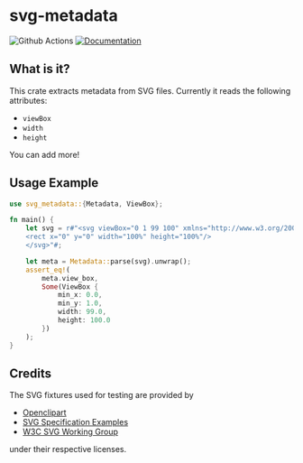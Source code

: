 # svg-metadata

![Github Actions](https://action-badges.now.sh/mre/svg-metadata?action=test)
[![Documentation](https://docs.rs/svg_metadata/badge.svg)](https://docs.rs/svg_metadata/)

## What is it?

This crate extracts metadata from SVG files.
Currently it reads the following attributes:

* `viewBox`
* `width`
* `height`

You can add more!

## Usage Example

```rust
use svg_metadata::{Metadata, ViewBox};

fn main() {
    let svg = r#"<svg viewBox="0 1 99 100" xmlns="http://www.w3.org/2000/svg">
    <rect x="0" y="0" width="100%" height="100%"/>
    </svg>"#;

    let meta = Metadata::parse(svg).unwrap();
    assert_eq!(
        meta.view_box,
        Some(ViewBox {
            min_x: 0.0,
            min_y: 1.0,
            width: 99.0,
            height: 100.0
        })
    );
}
```

## Credits

The SVG fixtures used for testing are provided by

* [Openclipart](https://en.wikipedia.org/wiki/Openclipart)
* [SVG Specification Examples](https://www.w3.org/TR/SVG2/)
* [W3C SVG Working Group](https://www.w3.org/Graphics/SVG/)

under their respective licenses.